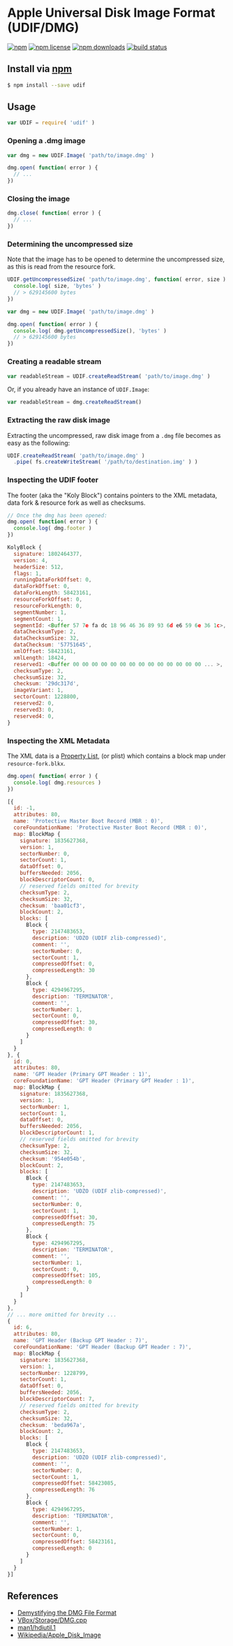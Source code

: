 # Apple Universal Disk Image Format (UDIF/DMG)
[![npm](https://img.shields.io/npm/v/udif.svg?style=flat-square)](https://npmjs.com/package/udif)
[![npm license](https://img.shields.io/npm/l/udif.svg?style=flat-square)](https://npmjs.com/package/udif)
[![npm downloads](https://img.shields.io/npm/dm/udif.svg?style=flat-square)](https://npmjs.com/package/udif)
[![build status](https://img.shields.io/travis/jhermsmeier/node-udif.svg?style=flat-square)](https://travis-ci.org/jhermsmeier/node-udif)

## Install via [npm](https://npmjs.com)

```sh
$ npm install --save udif
```

## Usage

```js
var UDIF = require( 'udif' )
```

### Opening a .dmg image

```js
var dmg = new UDIF.Image( 'path/to/image.dmg' )

dmg.open( function( error ) {
  // ...
})
```

### Closing the image

```js
dmg.close( function( error ) {
  // ...
})
```

### Determining the uncompressed size

Note that the image has to be opened to determine the uncompressed size,
as this is read from the resource fork.

```js
UDIF.getUncompressedSize( 'path/to/image.dmg', function( error, size ) {
  console.log( size, 'bytes' )
  // > 629145600 bytes
})
```

```js
var dmg = new UDIF.Image( 'path/to/image.dmg' )

dmg.open( function( error ) {
  console.log( dmg.getUncompressedSize(), 'bytes' )
  // > 629145600 bytes
})
```

### Creating a readable stream

```js
var readableStream = UDIF.createReadStream( 'path/to/image.dmg' )
```

Or, if you already have an instance of `UDIF.Image`:

```js
var readableStream = dmg.createReadStream()
```

### Extracting the raw disk image

Extracting the uncompressed, raw disk image from a `.dmg` file becomes as easy as the following:

```js
UDIF.createReadStream( 'path/to/image.dmg' )
  .pipe( fs.createWriteStream( '/path/to/destination.img' ) )
```

### Inspecting the UDIF footer

The footer (aka the "Koly Block") contains pointers to the XML metadata,
data fork & resource fork as well as checksums.

```js
// Once the dmg has been opened:
dmg.open( function( error ) {
  console.log( dmg.footer )
})
```

```js
KolyBlock {
  signature: 1802464377,
  version: 4,
  headerSize: 512,
  flags: 1,
  runningDataForkOffset: 0,
  dataForkOffset: 0,
  dataForkLength: 58423161,
  resourceForkOffset: 0,
  resourceForkLength: 0,
  segmentNumber: 1,
  segmentCount: 1,
  segmentId: <Buffer 57 7e fa dc 18 96 46 36 89 93 6d e6 59 6e 36 1c>,
  dataChecksumType: 2,
  dataChecksumSize: 32,
  dataChecksum: '57751645',
  xmlOffset: 58423161,
  xmlLength: 18424,
  reserved1: <Buffer 00 00 00 00 00 00 00 00 00 00 00 00 00 00 ... >,
  checksumType: 2,
  checksumSize: 32,
  checksum: '29dc317d',
  imageVariant: 1,
  sectorCount: 1228800,
  reserved2: 0,
  reserved3: 0,
  reserved4: 0,
}
```

### Inspecting the XML Metadata

The XML data is a [Property List](https://en.wikipedia.org/wiki/Property_list), (or plist) which contains a block map under `resource-fork.blkx`.

```js
dmg.open( function( error ) {
  console.log( dmg.resources )
})
```

```js
[{
  id: -1,
  attributes: 80,
  name: 'Protective Master Boot Record (MBR : 0)',
  coreFoundationName: 'Protective Master Boot Record (MBR : 0)',
  map: BlockMap {
    signature: 1835627368,
    version: 1,
    sectorNumber: 0,
    sectorCount: 1,
    dataOffset: 0,
    buffersNeeded: 2056,
    blockDescriptorCount: 0,
    // reserved fields omitted for brevity
    checksumType: 2,
    checksumSize: 32,
    checksum: 'baa01cf3',
    blockCount: 2,
    blocks: [
      Block {
        type: 2147483653,
        description: 'UDZO (UDIF zlib-compressed)',
        comment: '',
        sectorNumber: 0,
        sectorCount: 1,
        compressedOffset: 0,
        compressedLength: 30
      },
      Block {
        type: 4294967295,
        description: 'TERMINATOR',
        comment: '',
        sectorNumber: 1,
        sectorCount: 0,
        compressedOffset: 30,
        compressedLength: 0
      }
    ]
  }
}, {
  id: 0,
  attributes: 80,
  name: 'GPT Header (Primary GPT Header : 1)',
  coreFoundationName: 'GPT Header (Primary GPT Header : 1)',
  map: BlockMap {
    signature: 1835627368,
    version: 1,
    sectorNumber: 1,
    sectorCount: 1,
    dataOffset: 0,
    buffersNeeded: 2056,
    blockDescriptorCount: 1,
    // reserved fields omitted for brevity
    checksumType: 2,
    checksumSize: 32,
    checksum: '954e054b',
    blockCount: 2,
    blocks: [
      Block {
        type: 2147483653,
        description: 'UDZO (UDIF zlib-compressed)',
        comment: '',
        sectorNumber: 0,
        sectorCount: 1,
        compressedOffset: 30,
        compressedLength: 75
      },
      Block {
        type: 4294967295,
        description: 'TERMINATOR',
        comment: '',
        sectorNumber: 1,
        sectorCount: 0,
        compressedOffset: 105,
        compressedLength: 0
      }
    ]
  }
},
// ... more omitted for brevity ...
{
  id: 6,
  attributes: 80,
  name: 'GPT Header (Backup GPT Header : 7)',
  coreFoundationName: 'GPT Header (Backup GPT Header : 7)',
  map: BlockMap {
    signature: 1835627368,
    version: 1,
    sectorNumber: 1228799,
    sectorCount: 1,
    dataOffset: 0,
    buffersNeeded: 2056,
    blockDescriptorCount: 7,
    // reserved fields omitted for brevity
    checksumType: 2,
    checksumSize: 32,
    checksum: 'beda967a',
    blockCount: 2,
    blocks: [
      Block {
        type: 2147483653,
        description: 'UDZO (UDIF zlib-compressed)',
        comment: '',
        sectorNumber: 0,
        sectorCount: 1,
        compressedOffset: 58423085,
        compressedLength: 76
      },
      Block {
        type: 4294967295,
        description: 'TERMINATOR',
        comment: '',
        sectorNumber: 1,
        sectorCount: 0,
        compressedOffset: 58423161,
        compressedLength: 0
      }
    ]
  }
}]
```

## References

- [Demystifying the DMG File Format](http://newosxbook.com/DMG.html)
- [VBox/Storage/DMG.cpp](https://www.virtualbox.org/svn/vbox/trunk/src/VBox/Storage/DMG.cpp)
- [man1/hdiutil.1](https://developer.apple.com/legacy/library/documentation/Darwin/Reference/ManPages/man1/hdiutil.1.html)
- [Wikipedia/Apple_Disk_Image](https://en.wikipedia.org/wiki/Apple_Disk_Image)
